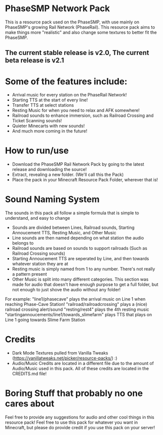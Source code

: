 # PhaseSMP Network Pack
This is a resource pack used on the PhaseSMP, with use mainly on PhaseSMP's growing Rail Network (PhaseRail). This resource pack aims to make things more "realistic" and also change some textures to better fit the PhaseSMP.

## The current stable release is v2.0, The current beta release is v2.1

# Some of the features include:
- Arrival music for every station on the PhaseRail Network!
- Starting TTS at the start of every line!
- Transfer TTS at select stations
- Resting Music for when you need to relax and AFK somewhere!
- Railroad sounds to enhance immersion, such as Railroad Crossing and Ticket Scanning sounds!
- Quieter Minecarts with new sounds!
- And much more coming in the future!

# How to run/use
- Download the PhaseSMP Rail Network Pack by going to the latest release and downloading the source!
- Extract, revealing a new folder. (We'll call this the Pack)
- Place the pack in your Minecraft Resource Pack Folder, wherever that is!

# Sound Naming System
The sounds in this pack all follow a simple formula that is simple to understand, and easy to change

 - Sounds are divided between Lines, Railroad sounds, Starting Annoucement TTS, Resting Music, and Other Music
 - Line sounds are then named depending on what station the audio belongs to
 - Railroad sounds are based on sounds to support railroads (Such as Railroad Crossing sounds)
 - Starting Annoucement TTS are seperated by Line, and then towards whatever station they are at
 - Resting music is simply named from 1 to any number. There's not really a pattern present
 - Other Music is split into many different categories. This section was made for audio that doesn't have enough purpose to get a full folder, but not enough to just shove the audio without any folder!

For example:
"line1/phasecave" plays the arrival music on Line 1 when reaching Phase-Cave Station!
"railroad/railroadcrossing" plays a (nice) railroad crossing alert/sound
"resting/rest4" plays the 4th resting music
"startingannoucements/line1/towards_slimefarm" plays TTS that plays on Line 1 going towards Slime Farm Station

# Credits
 - Dark Mode Textures pulled from Vanilla Tweaks (https://vanillatweaks.net/picker/resource-packs/) :)
 - Audio/Music Credits are located in a different file due to the amount of Audio/Music used in this pack. All of these credits are located in the CREDITS.md file!

# Boring Stuff that probably no one cares about

Feel free to provide any suggestions for audio and other cool things in this resource pack!
Feel free to use this pack for whatever you want in Minecraft, but please do provide credit if you use this pack on your server!
